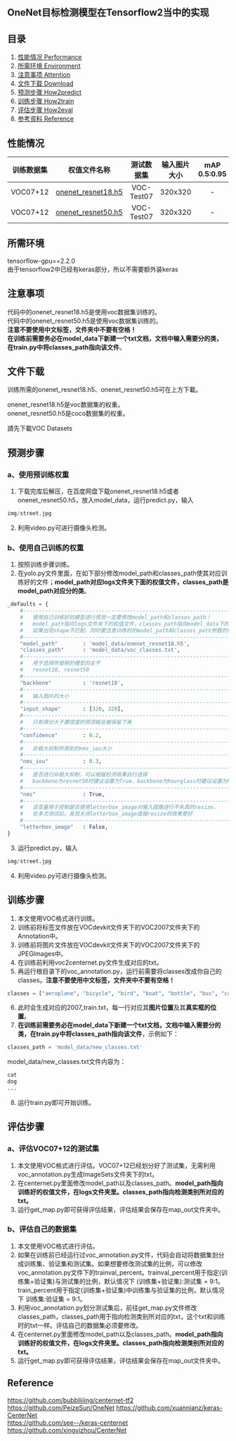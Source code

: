 ## OneNet目标检测模型在Tensorflow2当中的实现

## 目录
1. [性能情况 Performance](#性能情况)
2. [所需环境 Environment](#所需环境)
3. [注意事项 Attention](#注意事项)
4. [文件下载 Download](#文件下载)
5. [预测步骤 How2predict](#预测步骤)
6. [训练步骤 How2train](#训练步骤)
7. [评估步骤 How2eval](#评估步骤)
8. [参考资料 Reference](#Reference)

## 性能情况
| 训练数据集 |                                                                       权值文件名称                                                                        | 测试数据集 | 输入图片大小  | mAP 0.5:0.95 | mAP 0.5 |
| :-----: |:---------------------------------------------------------------------------------------------------------------------------------------------------:| :------: |:-------:|:------------:| :-----: |
| VOC07+12 |                    [onenet_resnet18.h5](https://github.com/simon108018/Faster-OneNet/releases/download/v1.0/onenet_resnet18.h5)                     | VOC-Test07 | 320x320 |      -       | -
| VOC07+12 |                    [onenet_resnet50.h5](https://github.com/simon108018/Faster-OneNet/releases/download/v1.0/onenet_resnet18.h5)                     | VOC-Test07 | 320x320 |      -       | -

## 所需环境
tensorflow-gpu==2.2.0  
由于tensorflow2中已经有keras部分，所以不需要额外装keras

## 注意事项
代码中的onenet_resnet18.h5是使用voc数据集训练的。    
代码中的onenet_resnet50.h5是使用voc数据集训练的。   
**注意不要使用中文标签，文件夹中不要有空格！**     
**在训练前需要务必在model_data下新建一个txt文档，文档中输入需要分的类，在train.py中将classes_path指向该文件**。     

## 文件下载 
训练所需的onenet_resnet18.h5、onenet_resnet50.h5可在上方下載。 

onenet_resnet18.h5是voc数据集的权重。    
onenet_resnet50.h5是coco数据集的权重。    

請先下載VOC Datasets

## 预测步骤
### a、使用预训练权重
1. 下载完库后解压，在百度网盘下载onenet_resnet18.h5或者onenet_resnet50.h5，放入model_data，运行predict.py，输入  
```python
img/street.jpg
```
2. 利用video.py可进行摄像头检测。  
### b、使用自己训练的权重
1. 按照训练步骤训练。  
2. 在yolo.py文件里面，在如下部分修改model_path和classes_path使其对应训练好的文件；**model_path对应logs文件夹下面的权值文件，classes_path是model_path对应分的类**。  
```python
_defaults = {
    #--------------------------------------------------------------------------#
    #   使用自己训练好的模型进行预测一定要修改model_path和classes_path！
    #   model_path指向logs文件夹下的权值文件，classes_path指向model_data下的txt
    #   如果出现shape不匹配，同时要注意训练时的model_path和classes_path参数的修改
    #--------------------------------------------------------------------------#
    "model_path"        : 'model_data/onenet_resnet18.h5',
    "classes_path"      : 'model_data/voc_classes.txt',
    #--------------------------------------------------------------------------#
    #   用于选择所使用的模型的主干
    #   resnet18, resnet50
    #--------------------------------------------------------------------------#
    "backbone"          : 'resnet18',
    #--------------------------------------------------------------------------#
    #   输入图片的大小
    #--------------------------------------------------------------------------#
    "input_shape"       : [320, 320],
    #--------------------------------------------------------------------------#
    #   只有得分大于置信度的预测框会被保留下来
    #--------------------------------------------------------------------------#
    "confidence"        : 0.2,
    #---------------------------------------------------------------------#
    #   非极大抑制所用到的nms_iou大小
    #---------------------------------------------------------------------#
    "nms_iou"           : 0.3,
    #--------------------------------------------------------------------------#
    #   是否进行非极大抑制，可以根据检测效果自行选择
    #   backbone为resnet50时建议设置为True、backbone为hourglass时建议设置为False
    #--------------------------------------------------------------------------#
    "nms"               : True,
    #---------------------------------------------------------------------#
    #   该变量用于控制是否使用letterbox_image对输入图像进行不失真的resize，
    #   在多次测试后，发现关闭letterbox_image直接resize的效果更好
    #---------------------------------------------------------------------#
    "letterbox_image"   : False,
}

```
3. 运行predict.py，输入  
```python
img/street.jpg
```
4. 利用video.py可进行摄像头检测。  

## 训练步骤
1. 本文使用VOC格式进行训练。  
2. 训练前将标签文件放在VOCdevkit文件夹下的VOC2007文件夹下的Annotation中。  
3. 训练前将图片文件放在VOCdevkit文件夹下的VOC2007文件夹下的JPEGImages中。  
4. 在训练前利用voc2centernet.py文件生成对应的txt。  
5. 再运行根目录下的voc_annotation.py，运行前需要将classes改成你自己的classes。**注意不要使用中文标签，文件夹中不要有空格！**   
```python
classes = ["aeroplane", "bicycle", "bird", "boat", "bottle", "bus", "car", "cat", "chair", "cow", "diningtable", "dog", "horse", "motorbike", "person", "pottedplant", "sheep", "sofa", "train", "tvmonitor"]
```
6. 此时会生成对应的2007_train.txt，每一行对应其**图片位置**及其**真实框的位置**。  
7. **在训练前需要务必在model_data下新建一个txt文档，文档中输入需要分的类，在train.py中将classes_path指向该文件**，示例如下：   
```python
classes_path = 'model_data/new_classes.txt'    
```
model_data/new_classes.txt文件内容为：   
```python
cat
dog
...
```
8. 运行train.py即可开始训练。

## 评估步骤 
### a、评估VOC07+12的测试集
1. 本文使用VOC格式进行评估。VOC07+12已经划分好了测试集，无需利用voc_annotation.py生成ImageSets文件夹下的txt。
2. 在centernet.py里面修改model_path以及classes_path。**model_path指向训练好的权值文件，在logs文件夹里。classes_path指向检测类别所对应的txt。**  
3. 运行get_map.py即可获得评估结果，评估结果会保存在map_out文件夹中。

### b、评估自己的数据集
1. 本文使用VOC格式进行评估。  
2. 如果在训练前已经运行过voc_annotation.py文件，代码会自动将数据集划分成训练集、验证集和测试集。如果想要修改测试集的比例，可以修改voc_annotation.py文件下的trainval_percent。trainval_percent用于指定(训练集+验证集)与测试集的比例，默认情况下 (训练集+验证集):测试集 = 9:1。train_percent用于指定(训练集+验证集)中训练集与验证集的比例，默认情况下 训练集:验证集 = 9:1。
3. 利用voc_annotation.py划分测试集后，前往get_map.py文件修改classes_path，classes_path用于指向检测类别所对应的txt，这个txt和训练时的txt一样。评估自己的数据集必须要修改。
4. 在centernet.py里面修改model_path以及classes_path。**model_path指向训练好的权值文件，在logs文件夹里。classes_path指向检测类别所对应的txt。**  
5. 运行get_map.py即可获得评估结果，评估结果会保存在map_out文件夹中。

## Reference
https://github.com/bubbliiiing/centernet-tf2
https://github.com/PeizeSun/OneNet
https://github.com/xuannianz/keras-CenterNet      
https://github.com/see--/keras-centernet      
https://github.com/xingyizhou/CenterNet 
